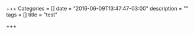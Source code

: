 +++
Categories = []
date = "2016-06-09T13:47:47-03:00"
description = ""
tags = []
title = "test"

+++

